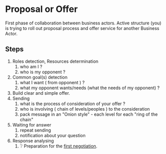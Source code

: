 # Proposal or Offer
First phase of collaboration between business actors.
Active structure (you) is trying to roll out proposal process and offer service for another Business Actor.

## Steps
1. Roles detection, Resources determination
   1. who am I ?
   2. who is my opponent ?
2. Common goal(s) detection
   1. what I want ( from opponent ) ?
   2. what my opponent wants/needs (what the needs of my opponent) ?
3. Build clear and simple offer.
4. Sending
   1. what is the process of consideration of your offer ?
   2. who is involving ( chain of levels/peoples ) to the consideration 
   3. pack message in an "Onion style" - each level for each "ring of the chain"
5. Waiting for answer
   1. repeat sending
   2. notification about your question
6. Response analysing
   1. ❔ Preparation for the [first negotiation](./negotiations.md).